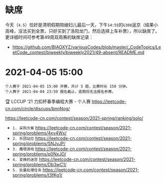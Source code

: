 
# 缺席

今天（`4.5`）恰好是清明假期陪媳妇儿最后一天，下午`14:55`的`G308`返京（结果小高峰，没法买到全票，只好买到了洛阳龙门，然后选择上车补票），所以缺席了。更详细时间可参考第49周双周赛的缺席记录：
- https://github.com/BIAOXYZ/variousCodes/blob/master/_CodeTopics/LeetCode_contest/biweekly/biweekly2021/49-absent/README.md

# 2021-04-05 15:00

```console
个人赛于 2021-04-05 15:00 开赛，共计 5 题，比赛时长 150 分钟。
个人赛于 2021-04-04 23:59 报名截止，逾期将无法报名参赛。
```

🏆 LCCUP ‘21 力扣杯春季编程大赛 - 个人赛 https://leetcode-cn.com/circle/discuss/bnnNog/

https://leetcode-cn.com/contest/season/2021-spring/ranking/solo/
- `1. 采购方案` https://leetcode-cn.com/contest/season/2021-spring/problems/4xy4Wx/
- `2. 乐团站位` https://leetcode-cn.com/contest/season/2021-spring/problems/SNJvJP/
- `3. 魔塔游戏` https://leetcode-cn.com/contest/season/2021-spring/problems/p0NxJO/
- `4. 变换的迷宫` https://leetcode-cn.com/contest/season/2021-spring/problems/Db3wC1/
- `5. 批量处理任务` https://leetcode-cn.com/contest/season/2021-spring/problems/t3fKg1/
